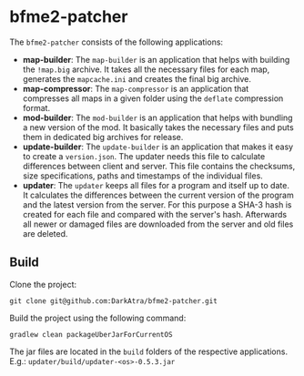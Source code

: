 # bfme2-patcher

The `bfme2-patcher` consists of the following applications:

- **map-builder**:
  The `map-builder` is an application that helps with building the `!map.big` archive. It takes all the necessary files for each map, generates
  the `mapcache.ini`
  and creates the final big archive.
- **map-compressor**:
  The `map-compressor` is an application that compresses all maps in a given folder using the `deflate` compression format.
- **mod-builder**:
  The `mod-builder` is an application that helps with bundling a new version of the mod. It basically takes the necessary files and puts them in dedicated big
  archives for release.
- **update-builder**:
  The `update-builder` is an application that makes it easy to create a `version.json`. The updater needs this file to calculate differences between client and
  server. This file contains the checksums, size specifications, paths and timestamps of the individual files.
- **updater**:
  The `updater` keeps all files for a program and itself up to date. It calculates the differences between the current version of the program and the latest
  version from the server. For this purpose a SHA-3 hash is created for each file and compared with the server's hash. Afterwards all newer or damaged files are
  downloaded from the server and old files are deleted.

## Build

Clone the project:

```
git clone git@github.com:DarkAtra/bfme2-patcher.git
```

Build the project using the following command:

```
gradlew clean packageUberJarForCurrentOS
```

The jar files are located in the `build` folders of the respective applications. E.g.: `updater/build/updater-<os>-0.5.3.jar`
